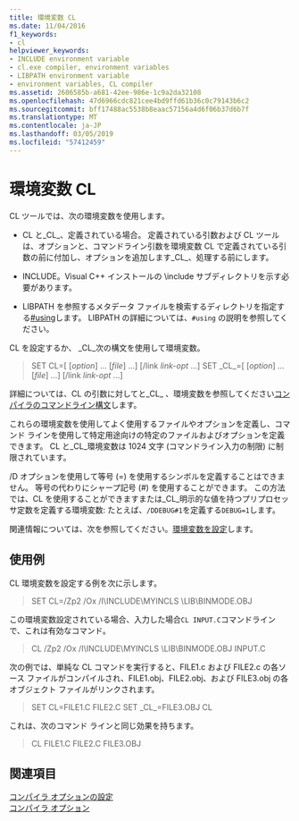```yaml
---
title: 環境変数 CL
ms.date: 11/04/2016
f1_keywords:
- cl
helpviewer_keywords:
- INCLUDE environment variable
- cl.exe compiler, environment variables
- LIBPATH environment variable
- environment variables, CL compiler
ms.assetid: 2606585b-a681-42ee-986e-1c9a2da32108
ms.openlocfilehash: 47d6966cdc821cee4bd9ffd61b36c0c79143b6c2
ms.sourcegitcommit: bff17488ac5538b8eaac57156a4d6f06b37d6b7f
ms.translationtype: MT
ms.contentlocale: ja-JP
ms.lasthandoff: 03/05/2019
ms.locfileid: "57412459"
---
```

# <a name="cl-environment-variables"></a>環境変数 CL

CL ツールでは、次の環境変数を使用します。

- CL と\_CL\_、定義されている場合。 定義されている引数および CL ツールは、オプションと、コマンドライン引数を環境変数 CL で定義されている引数の前に付加し、オプションを追加します\_CL\_、処理する前にします。

- INCLUDE。Visual C++ インストールの \include サブディレクトリを示す必要があります。

- LIBPATH を参照するメタデータ ファイルを検索するディレクトリを指定する[#using](../../preprocessor/hash-using-directive-cpp.md)します。 LIBPATH の詳細については、`#using` の説明を参照してください。

CL を設定するか、 \_CL\_次の構文を使用して環境変数。

> SET CL=[ [*option*] ... [*file*] ...] [/link *link-opt* ...] SET \_CL\_=[ [*option*] ... [*file*] ...] [/link *link-opt* ...]

詳細については、CL の引数に対してと\_CL\_ 、環境変数を参照してください[コンパイラのコマンドライン構文](../../build/reference/compiler-command-line-syntax.md)します。

これらの環境変数を使用してよく使用するファイルやオプションを定義し、コマンド ラインを使用して特定用途向けの特定のファイルおよびオプションを定義できます。 CL と\_CL\_環境変数は 1024 文字 (コマンドライン入力の制限) に制限されています。

/D オプションを使用して等号 (=) を使用するシンボルを定義することはできません。 等号の代わりにシャープ記号 (#) を使用することができます。 この方法では、CL を使用することができますまたは\_CL\_明示的な値を持つプリプロセッサ定数を定義する環境変数: たとえば、`/DDEBUG#1`を定義する`DEBUG=1`します。

関連情報については、次を参照してください。[環境変数を設定](../../build/setting-the-path-and-environment-variables-for-command-line-builds.md)します。

## <a name="examples"></a>使用例

CL 環境変数を設定する例を次に示します。

> SET CL=/Zp2 /Ox /I\INCLUDE\MYINCLS \LIB\BINMODE.OBJ

この環境変数設定されている場合、入力した場合`CL INPUT.C`コマンドラインで、これは有効なコマンド。

> CL /Zp2 /Ox /I\INCLUDE\MYINCLS \LIB\BINMODE.OBJ INPUT.C

次の例では、単純な CL コマンドを実行すると、FILE1.c および FILE2.c の各ソース ファイルがコンパイルされ、FILE1.obj、FILE2.obj、および FILE3.obj の各オブジェクト ファイルがリンクされます。

> SET CL=FILE1.C FILE2.C SET \_CL\_=FILE3.OBJ CL

これは、次のコマンド ラインと同じ効果を持ちます。

> CL FILE1.C FILE2.C FILE3.OBJ

## <a name="see-also"></a>関連項目

[コンパイラ オプションの設定](../../build/reference/setting-compiler-options.md)<br/>
[コンパイラ オプション](../../build/reference/compiler-options.md)
